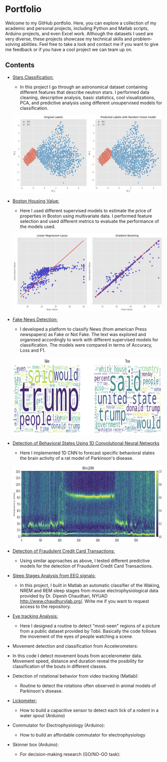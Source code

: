 # Portfolio

Welcome to my GitHub portfolio. Here, you can explore a collection of my academic and personal projects, including Python and Matlab scripts, Arduino projects, and even Excel work. Although the datasets I used are very diverse, these projects showcase my technical skills and problem-solving abilities. Feel free to take a look and contact me if you want to give me feedback or if you have a cool project we can team up on.


## Contents

- [Stars Classification:](https://colab.research.google.com/github/Barryjuait/Barryjuait/blob/master/Personal%20Projects/HTRU2_analysis.ipynb)
  - In this project I go through an astronomical dataset containing different features that describe neutron stars. I performed data cleaning, descriptive analysis, basic statistics, cool visualizations, PCA, and predictive analysis using different unsupervised models for classification.
  
  <p align="center">
   <img src="https://github.com/Barryjuait/Portfolio/blob/main/Images/Pulsar_Classification.png" width="500" height="250">
  </p>
  
- [Boston Housing Value:](https://colab.research.google.com/github/Barryjuait/Barryjuait/blob/master/Personal%20Projects/Estimating_Prices_in_Boston_with_Supervised_Models.ipynb)
  - Here I used different supervised models to estimate the price of properties in Boston using multivariate data. I performed feature selection and used different metrics to evaluate the performance of the models used.
   <p align="center">
   <img src="https://github.com/Barryjuait/Portfolio/blob/main/Images/Boston.png" width="500" height="250">
  </p>
    
- [Fake News Detection:](https://colab.research.google.com/github/Barryjuait/Barryjuait/blob/master/Personal%20Projects/Fake_News_Detection_from_Press_Analysis.ipynb)
  - I developed a platform to classify News (from american Press newspapers) as Fake or Not Fake. The text was explored and organised accordingly to work with different supervised models for classification. The models were compared in terms of Accuracy, Loss and F1.
   <p align="center">
   <img src="https://github.com/Barryjuait/Portfolio/blob/main/Images/FakeNews.png" width="600" height="250">
  </p>

- [Detection of Behavioral States Using 1D Convolutional Neural Networks](https://colab.research.google.com/github/Barryjuait/Barryjuait/blob/master/Personal%20Projects/Dysk_MLP.ipynb)
  - Here I implemented 1D CNN to forecast specific behavioral states the brain activity of a rat model of Parkinson's disease.
   <p align="center">
   <img src="https://github.com/Barryjuait/Portfolio/blob/main/Images/Spg.png" width="800" height="250">
  </p>

- [Detection of Fraudulent Credit Card Transactions:](https://colab.research.google.com/github/Barryjuait/blob/master/Personal%20Projects/Detection_of_Fraudulent_Transactions.ipynb)
  - Using similar approaches as above, I tested different predictive models for the detection of Fraudulent Credit Card Transactions.


   
- [Sleep Stages Analysis from EEG signals:](https://github.com/Barryjuait/SleepGit)
  - In this project, I built in Matlab an automatic classifier of the Waking, NREM and REM sleep stages from mouse electrophysiological data provided by Dr. Dipesh Chaudhari, NYUAD http://www.chaudhurylab.org/. Write me if you want to request access to the repository.
  
- [Eye tracking Analysis: ](https://github.com/Barryjuait/Barryjuait/tree/master/Eyetracking)
  - Here I designed a routine to detect "most-seen" regions of a picture from a public dataset provided by Tobii. Basically the code follows the movement of the eyes of people watching a scene.

- Movement detection and classification from Accelerometers:
 - In this code I detect movement bouts from accelerometer data. Movement speed, distance and duration reveal the posibility for classification of the bouts in different classes.
 
- Detection of rotational behavior from video tracking (Matlab):
  * Routine to detect the rotations often observed in animal models of Parkinson's disease.

- [Lickometer:](https://github.com/Barryjuait/Barryjuait/blob/master/Arduino/Lick-o-meter)
  * How to build a capacitive sensor to detect each lick of a rodent in a water spout (Arduino) 
  
- Commutator for Electrophysiology (Arduino):
  * How to build an affordable commutator for electrophysiology
  
- Skinner box (Arduino):
  * For decision-making research (GO/NO-GO task):

  
 
